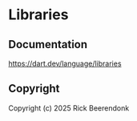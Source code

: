 # Libraries

## Documentation

https://dart.dev/language/libraries

## Copyright

Copyright (c) 2025 Rick Beerendonk
